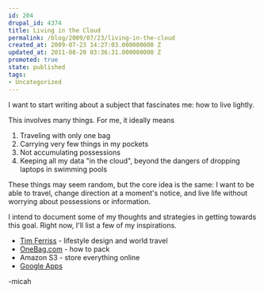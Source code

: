 ```yaml
---
id: 204
drupal_id: 4374
title: Living in the Cloud
permalink: /blog/2009/07/23/living-in-the-cloud
created_at: 2009-07-23 14:27:03.000000000 Z
updated_at: 2011-08-20 03:36:31.000000000 Z
promoted: true
state: published
tags:
- Uncategorized
---
```

I want to start writing about a subject that fascinates me: how to live lightly.

This involves many things. For me, it ideally means
<ol>
	<li>Traveling with only one bag</li>
	<li>Carrying very few things in my pockets</li>
	<li>Not accumulating possessions</li>
	<li>Keeping all my data "in the cloud", beyond the dangers of dropping laptops in swimming pools</li>
</ol>
These things may seem random, but the core idea is the same: I want to be able to travel, change direction at a moment's notice, and live life without worrying about possessions or information.

I intend to document some of my thoughts and strategies in getting towards this goal. Right now, I'll list a few of my inspirations.
<ul>
	<li><a href="http://www.fourhourworkweek.com/blog/">Tim Ferriss</a> - lifestyle design and world travel</li>
	<li><a href="http://onebag.com">OneBag.com</a> - how to pack</li>
	<li>Amazon S3 - store everything online</li>
	<li><a href="http://www.google.com/apps/">Google Apps</a></li>
</ul>
<div>-micah</div>
